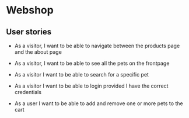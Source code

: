 # Webshop

## User stories

-   As a visitor, I want to be able to navigate between the products page and the about page

-   As a visitor, I want to be able to see all the pets on the frontpage

-   As a visitor I want to be able to search for a specific pet

-   As a visitor I want to be able to login provided I have the correct credentials
-   As a user I want to be able to add and remove one or more pets to the cart
